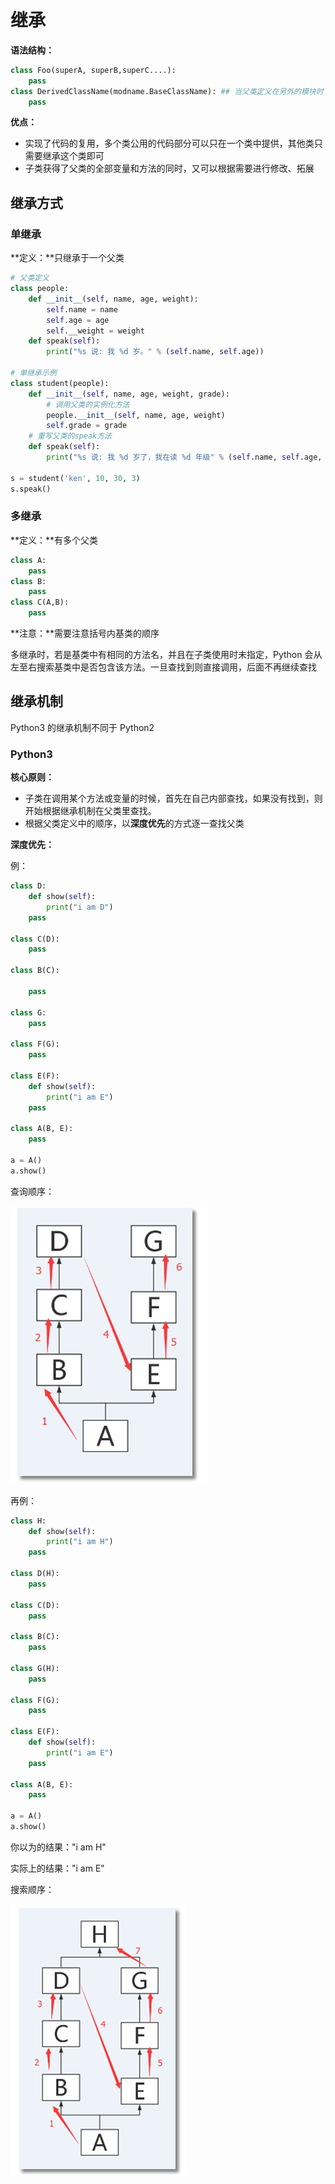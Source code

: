 # 继承

**语法结构：**

```python
class Foo(superA, superB,superC....):
    pass
class DerivedClassName(modname.BaseClassName): ## 当父类定义在另外的模块时
    pass
```

**优点：**

+  实现了代码的复用，多个类公用的代码部分可以只在一个类中提供，其他类只需要继承这个类即可 
+  子类获得了父类的全部变量和方法的同时，又可以根据需要进行修改、拓展 

## 继承方式

### 单继承

**定义：**只继承于一个父类

```python
# 父类定义
class people:
    def __init__(self, name, age, weight):
        self.name = name
        self.age = age
        self.__weight = weight
    def speak(self):
        print("%s 说: 我 %d 岁。" % (self.name, self.age))

# 单继承示例
class student(people):
    def __init__(self, name, age, weight, grade):
        # 调用父类的实例化方法
        people.__init__(self, name, age, weight)
        self.grade = grade
    # 重写父类的speak方法
    def speak(self):
        print("%s 说: 我 %d 岁了，我在读 %d 年级" % (self.name, self.age, self.grade))

s = student('ken', 10, 30, 3)
s.speak()
```

### 多继承

**定义：**有多个父类

```python
class A:
    pass
class B:
    pass
class C(A,B):
    pass
```

**注意：**需要注意括号内基类的顺序

多继承时，若是基类中有相同的方法名，并且在子类使用时未指定，Python 会从左至右搜索基类中是否包含该方法。一旦查找到则直接调用，后面不再继续查找 

## 继承机制

 Python3 的继承机制不同于 Python2 

### Python3

**核心原则：**

+ 子类在调用某个方法或变量的时候，首先在自己内部查找，如果没有找到，则开始根据继承机制在父类里查找。
+ 根据父类定义中的顺序，以**深度优先**的方式逐一查找父类

**深度优先：**

例：

```python
class D:
    def show(self):
        print("i am D")
    pass

class C(D):
    pass

class B(C):

    pass

class G:
    pass

class F(G):
    pass

class E(F): 
    def show(self):
        print("i am E")
    pass

class A(B, E):
    pass

a = A()
a.show()
```

查询顺序：

![结果1](./images/结果1.jpg)

再例：

```python 
class H:
    def show(self):
        print("i am H")
    pass

class D(H):
    pass

class C(D):
    pass

class B(C):
    pass

class G(H):
    pass

class F(G):
    pass

class E(F): 
    def show(self):
        print("i am E")
    pass

class A(B, E):
    pass

a = A()
a.show()
```

你以为的结果："i am H"

实际上的结果："i am E"

搜索顺序：



![结果1](./images/深度优先.png)

